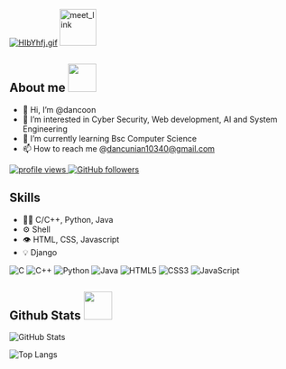 [![HIbYhfj.gif](https://iili.io/HIbYhfj.gif)](https://freeimage.host/) <img align="right;" width="65" alt="meet_link" src="https://camo.githubusercontent.com/62da68eb62b1e5f175f7d1f0191dd89a653d7908feb22d37d4a0ab07365d6791/68747470733a2f2f6d656469612e67697068792e636f6d2f6d656469612f4d3967624264396e6244724f5475314d71782f67697068792e676966">

 ## About me <img src="https://media.giphy.com/media/mGcNjsfWAjY5AEZNw6/giphy.gif" width="50">
- 👋 Hi, I’m @dancoon
- 👀 I’m interested in Cyber Security, Web development, AI and System Engineering
- 🌱 I’m currently learning Bsc Computer Science
- 📫 How to reach me @dancunian10340@gmail.com

<p align="left">
  <a href="https://github.com/dancoon/dancoon">
    <img src="https://komarev.com/ghpvc/?username=dancoon&color=red" alt="profile views" />
  </a>
  <a href="https://github.com/dancoon?tab=followers">
    <img alt="GitHub followers" src="https://img.shields.io/github/followers/dancoon?color=yellow&logo=github">
  </a>
</p>


## Skills
- 👨‍💻 C/C++, Python, Java
- ⚙️ Shell
- 👁️ HTML, CSS, Javascript
- 💡 Django


![C](https://img.shields.io/badge/c-%2300599C.svg?style=for-the-badge&logo=c&logoColor=white)
![C++](https://img.shields.io/badge/c++-%2300599C.svg?style=for-the-badge&logo=c%2B%2B&logoColor=white)
![Python](https://img.shields.io/badge/python-3670A0?style=for-the-badge&logo=python&logoColor=ffdd54)
![Java](https://img.shields.io/badge/java-%23ED8B00.svg?style=for-the-badge&logo=java&logoColor=white)
![HTML5](https://img.shields.io/badge/html5-%23E34F26.svg?style=for-the-badge&logo=html5&logoColor=white)
![CSS3](https://img.shields.io/badge/css3-%231572B6.svg?style=for-the-badge&logo=css3&logoColor=white)
![JavaScript](https://img.shields.io/badge/javascript-%23323330.svg?style=for-the-badge&logo=javascript&logoColor=%23F7DF1E)

## Github Stats <img src="https://media.giphy.com/media/VgCDAzcKvsR6OM0uWg/giphy.gif" width="50">
![GitHub Stats](https://github-readme-stats.vercel.app/api?username=dancoon&show_icons=true&theme=radical)

<!-- ![GitHub Langs](https://github-readme-stats.vercel.app/api/top-langs/?username=dancoon&layout=compact&theme=blue-green) -->
![Top Langs](https://github-readme-stats.vercel.app/api/top-langs/?username=dancoon&layout=compact)

<!---
dancoon/dancoon is a ✨ special ✨ repository because its `README.md` (this file) appears on your GitHub profile.
You can click the Preview link to take a look at your changes.
--->
